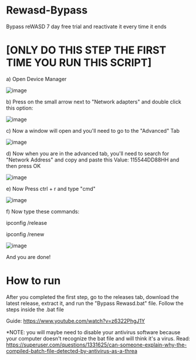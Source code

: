 # Rewasd-Bypass
Bypass reWASD 7 day free trial and reactivate it every time it ends




# [ONLY DO THIS STEP THE FIRST TIME YOU RUN THIS SCRIPT]


a) Open Device Manager


![image](https://github.com/19noam/Rewasd-Bypass/assets/69153900/30ec398d-e4b7-4321-b437-d2b3deab0469)



b) Press on the small arrow next to "Network adapters" and double click this option:



 ![image](https://github.com/19noam/Rewasd-Bypass/assets/69153900/6bf43b3d-1ccc-42ad-8c5c-69ef3fb539f7)





c) Now a window will open and you'll need to go to the "Advanced" Tab



![image](https://github.com/19noam/Rewasd-Bypass/assets/69153900/8cb3e860-477c-4e63-beaa-7b6fb1028aa8)


d) Now when you are in the advanced tab, you'll need to search for "Network Address" and copy and paste this Value: 115544DD88HH and then press OK




![image](https://github.com/19noam/Rewasd-Bypass/assets/69153900/1ed07d53-38c7-40c4-b0c0-1514bd161029)



e) Now Press ctrl + r and type "cmd"



![image](https://github.com/19noam/Rewasd-Bypass/assets/69153900/ce3ec042-045a-4ec3-baff-cc10aeaeb1b5)


f) Now type these commands: 

ipconfig /release

ipconfig /renew

![image](https://github.com/19noam/Rewasd-Bypass/assets/69153900/164cf172-79e0-4338-9110-85f91002869a)

And you are done!

# How to run
After you completed the first step, go to the releases tab, download the latest release, extract it, and run the "Bypass Rewasd.bat" file.
Follow the steps inside the .bat file


Guide: https://www.youtube.com/watch?v=z6322PhgJ1Y



*NOTE: you will maybe need to disable your antivirus software because your computer doesn't recognize the bat file and will think it's a virus. Read: https://superuser.com/questions/1331625/can-someone-explain-why-the-compiled-batch-file-detected-by-antivirus-as-a-threa



